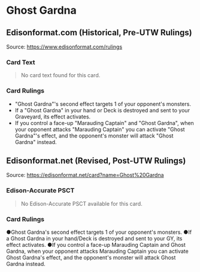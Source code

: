 # Ghost Gardna

## Edisonformat.com (Historical, Pre-UTW Rulings)

Source: https://www.edisonformat.com/rulings

### Card Text

> No card text found for this card.

### Card Rulings

*   "Ghost Gardna"'s second effect targets 1 of your opponent's monsters.
*   If a "Ghost Gardna" in your hand or Deck is destroyed and sent to your Graveyard, its effect activates.
*   If you control a face-up "Marauding Captain" and "Ghost Gardna", when your opponent attacks "Marauding Captain" you can activate "Ghost Gardna"'s effect, and the opponent's monster will attack "Ghost Gardna" instead.

## Edisonformat.net (Revised, Post-UTW Rulings)

Source: https://edisonformat.net/card?name=Ghost%20Gardna

### Edison-Accurate PSCT

> No Edison-Accurate PSCT available for this card.

### Card Rulings

●Ghost Gardna's second effect targets 1 of your opponent's monsters.
●If a Ghost Gardna in your hand/Deck is destroyed and sent to your GY, its effect activates.
●If you control a face-up Marauding Captain and Ghost Gardna, when your opponent attacks Marauding Captain you can activate Ghost Gardna's effect, and the opponent's monster will attack Ghost Gardna instead.
            